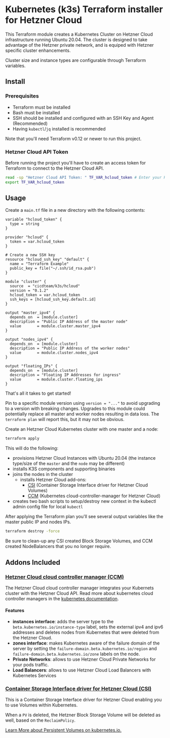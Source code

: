 # Kubernetes (k3s) Terraform installer for Hetzner Cloud

This Terraform module creates a Kubernetes Cluster on Hetzner Cloud infrastructure running Ubuntu 20.04. The cluster is designed to take advantage of the Hetzner private network, and is equiped with Hetzner specific cluster enhancements.

Cluster size and instance types are configurable through Terraform variables.

## Install

### Prerequisites

- Terraform must be installed
- Bash must be installed
- SSH should be installed and configured with an SSH Key and Agent (Recommended)
- Having `kubectl`/`jq` installed is recommended

Note that you'll need Terraform v0.12 or newer to run this project.

### Hetzner Cloud API Token

Before running the project you'll have to create an access token for Terraform to connect to the Hetzner Cloud API.

```bash
read -sp "Hetzner Cloud API Token: " TF_VAR_hcloud_token # Enter your Hetzner Cloud API Token (it will be hidden)
export TF_VAR_hcloud_token
```

## Usage

Create a `main.tf` file in a new directory with the following contents:

```hcl
variable "hcloud_token" {
  type = string
}

provider "hcloud" {
  token = var.hcloud_token
}

# Create a new SSH key
resource "hcloud_ssh_key" "default" {
  name = "Terraform Example"
  public_key = file("~/.ssh/id_rsa.pub")
}

module "cluster" {
  source  = "cicdteam/k3s/hcloud"
  version = "0.1.2"
  hcloud_token = var.hcloud_token
  ssh_keys = [hcloud_ssh_key.default.id]
}

output "master_ipv4" {
  depends_on  = [module.cluster]
  description = "Public IP Address of the master node"
  value       = module.cluster.master_ipv4
}

output "nodes_ipv4" {
  depends_on  = [module.cluster]
  description = "Public IP Address of the worker nodes"
  value       = module.cluster.nodes_ipv4
}

output "floating_IPs" {
  depends_on  = [module.cluster]
  description = "Floating IP Addresses for ingress"
  value       = module.cluster.floating_ips
}
```

That's all it takes to get started!

Pin to a specific module version using `version = "..."` to avoid upgrading to a version with breaking changes. Upgrades to this module could potentially replace all master and worker nodes resulting in data loss. The `terraform plan` will report this, but it may not be obvious.

Create an Hetzner Cloud Kubernetes cluster with one master and a node:

```bash
terraform apply
```

This will do the following:

- provisions Hetzner Cloud Instances with Ubuntu 20.04 (the instance type/size of the `master` and the `node` may be different)
- installs K3S components and supporting binaries
- joins the nodes in the cluster
  - installs Hetzner Cloud add-ons:
    - [CSI](https://github.com/hetznercloud/csi-driver) (Container Storage Interface driver for Hetzner Cloud Volumes)
    - [CCM](https://github.com/hetznercloud/hcloud-cloud-controller-manager) (Kubernetes cloud-controller-manager for Hetzner Cloud)
- creates two bash scripts to setup/destroy new context in the kubectl admin config file for local `kubectl`

After applying the Terraform plan you'll see several output variables like the master public IP and nodes IPs.

```bash
terraform destroy -force
```

Be sure to clean-up any CSI created Block Storage Volumes, and CCM created NodeBalancers that you no longer require.

## Addons Included

### [**Hetzner Cloud cloud controller manager (CCM)**](https://github.com/hetznercloud/hcloud-cloud-controller-manager)

The Hetzner Cloud cloud controller manager integrates your Kubernets cluster with the Hetzner Cloud API.
Read more about kubernetes cloud controller managers in the [kubernetes documentation](https://kubernetes.io/docs/tasks/administer-cluster/running-cloud-controller/).

#### Features

- **instances interface**: adds the server type to the `beta.kubernetes.io/instance-type` label, sets the external ipv4 and ipv6 addresses and deletes nodes from Kubernetes that were deleted from the Hetzner Cloud.
- **zones interface**: makes Kubernetes aware of the failure domain of the server by setting the `failure-domain.beta.kubernetes.io/region` and `failure-domain.beta.kubernetes.io/zone` labels on the node.
- **Private Networks**: allows to use Hetzner Cloud Private Networks for your pods traffic.
- **Load Balancers**: allows to use Hetzner Cloud Load Balancers with Kubernetes Services

### [**Container Storage Interface driver for Hetzner Cloud (CSI)**](https://github.com/hetznercloud/csi-driver)

This is a Container Storage Interface driver for Hetzner Cloud enabling you to use Volumes within Kubernetes.

When a `PV` is deleted, the Hetzner Block Storage Volume will be deleted as well, based on the `ReclaimPolicy`.

[Learn More about Persistent Volumes on kubernetes.io.](https://kubernetes.io/docs/concepts/storage/persistent-volumes/)
